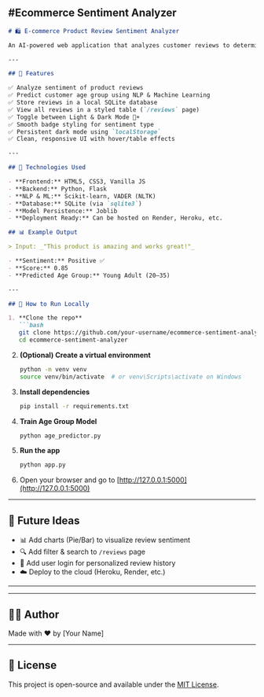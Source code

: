 #Ecommerce Sentiment Analyzer
---

```markdown
# 🛍️ E-commerce Product Review Sentiment Analyzer

An AI-powered web application that analyzes customer reviews to determine **sentiment polarity** (Positive, Negative, or Neutral), calculates **sentiment scores**, and predicts the **customer's age group** based on review content. Built with **Flask**, **Python**, **SQLite**, and **Scikit-learn**.

---

## 🚀 Features

✅ Analyze sentiment of product reviews  
✅ Predict customer age group using NLP & Machine Learning  
✅ Store reviews in a local SQLite database  
✅ View all reviews in a styled table (`/reviews` page)  
✅ Toggle between Light & Dark Mode 🌙☀️  
✅ Smooth badge styling for sentiment type  
✅ Persistent dark mode using `localStorage`  
✅ Clean, responsive UI with hover/table effects  

---

## 🧠 Technologies Used

- **Frontend:** HTML5, CSS3, Vanilla JS  
- **Backend:** Python, Flask  
- **NLP & ML:** Scikit-learn, VADER (NLTK)  
- **Database:** SQLite (via `sqlite3`)  
- **Model Persistence:** Joblib  
- **Deployment Ready:** Can be hosted on Render, Heroku, etc.

## 📊 Example Output

> Input: _"This product is amazing and works great!"_

- **Sentiment:** Positive ✅  
- **Score:** 0.85  
- **Predicted Age Group:** Young Adult (20–35)

---

## 🧪 How to Run Locally

1. **Clone the repo**
   ```bash
   git clone https://github.com/your-username/ecommerce-sentiment-analyzer.git
   cd ecommerce-sentiment-analyzer
   ```

2. **(Optional) Create a virtual environment**
   ```bash
   python -m venv venv
   source venv/bin/activate  # or venv\Scripts\activate on Windows
   ```

3. **Install dependencies**
   ```bash
   pip install -r requirements.txt
   ```

4. **Train Age Group Model**
   ```bash
   python age_predictor.py
   ```

5. **Run the app**
   ```bash
   python app.py
   ```

6. Open your browser and go to [http://127.0.0.1:5000](http://127.0.0.1:5000)

---

## 📝 Future Ideas

- 📊 Add charts (Pie/Bar) to visualize review sentiment
- 🔍 Add filter & search to `/reviews` page
- 🔐 Add user login for personalized review history
- ☁️ Deploy to the cloud (Heroku, Render, etc.)

---

---

## 🧑‍💻 Author

Made with ❤️ by [Your Name]

---

## 📄 License

This project is open-source and available under the [MIT License](LICENSE).

```
